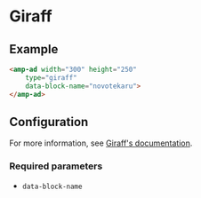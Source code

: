 <!---
Copyright 2017 The AMP HTML Authors. All Rights Reserved.

Licensed under the Apache License, Version 2.0 (the "License");
you may not use this file except in compliance with the License.
You may obtain a copy of the License at

      http://www.apache.org/licenses/LICENSE-2.0

Unless required by applicable law or agreed to in writing, software
distributed under the License is distributed on an "AS-IS" BASIS,
WITHOUT WARRANTIES OR CONDITIONS OF ANY KIND, either express or implied.
See the License for the specific language governing permissions and
limitations under the License.
-->

# Giraff

## Example

```html
<amp-ad width="300" height="250"
    type="giraff"
    data-block-name="novotekaru">
</amp-ad>
```

## Configuration

For more information, see  [Giraff's documentation](https://www.giraff.io/help).

### Required parameters

- `data-block-name`
